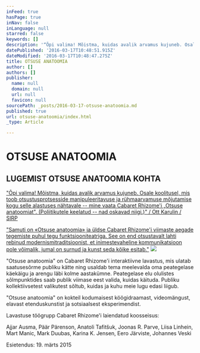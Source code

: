 ```yaml
---
inFeed: true
hasPage: true
inNav: false
inLanguage: null
starred: false
keywords: []
description: '“Õpi valima! Mõistma, kuidas avalik arvamus kujuneb. Osale koolitusel, mis toob otsustusprotsesside manipuleeritavuse ja rühmaarvamuse mõjutamise kogu selle alastuses nähtavale – mine vaata Cabaret Rhizome’i „Otsuse anatoomiat“. (Poliitikutele keelatud – nad oskavad niigi.)” / Ott Karulin / SIRP'
datePublished: '2016-03-17T10:48:51.915Z'
dateModified: '2016-03-17T10:48:47.275Z'
title: OTSUSE ANATOOMIA
author: []
authors: []
publisher:
  name: null
  domain: null
  url: null
  favicon: null
sourcePath: _posts/2016-03-17-otsuse-anatoomia.md
published: true
url: otsuse-anatoomia/index.html
_type: Article

---
```

# OTSUSE ANATOOMIA

## LUGEMIST OTSUSE ANATOOMIA KOHTA

["Õpi valima! Mõistma, kuidas avalik arvamus kujuneb. Osale koolitusel, mis toob otsustusprotsesside manipuleeritavuse ja rühmaarvamuse mõjutamise kogu selle alastuses nähtavale -- mine vaata Cabaret Rhizome'i „Otsuse anatoomiat". (Poliitikutele keelatud -- nad oskavad niigi.)" / Ott Karulin / SIRP][0]

["Samuti on «Otsuse anatoomia» ja üldse Cabaret Rhizome'i viimaste aegade tegemiste puhul tegu funktsiooniteatriga. See on end otsustavalt lahti rebinud modernismitraditsioonist, et inimestevaheline kommunikatsioon pole võimalik, jumal on surnud ja kunst seda kõike esitab."][1]
![](https://the-grid-user-content.s3-us-west-2.amazonaws.com/53719de0-39d4-4e46-80b5-5c321edbee4b.jpg)

"Otsuse anatoomia" on Cabaret Rhizome'i interaktiivne lavastus, mis ulatab saatusesõrme publiku kätte ning usaldab tema meelevalda oma peategelase käekäigu ja arengu läbi kolme aastakümne. Peategelase elu olulistes sõlmpunktides saab publik viimase eest valida, kuidas käituda. Publiku kollektiivsetest valikutest sõltub, kuidas ja kuhu meie lugu edasi liigub.  

"Otsuse anatoomia" on kokteil kodumaisest köögidraamast, videomängust, elavast etenduskunstist ja sotsiaalsest eksperimendist.

Lavastuse töögrupp Cabaret Rhizome'i laiendatud koosseisus:

Ajjar Ausma, Päär Pärenson, Anatoli Tafitšuk, Joonas R. Parve, Liisa Linhein, Mart Manic, Mark Duubas, Karina K. Jensen, Eero Järviste, Johannes Veski

Esietendus: 19\. märts 2015

[0]: http://www.sirp.ee/s1-artiklid/teater/rosimanluse-katsepolugoon-valijatele/
[1]: http://kultuur.postimees.ee/3153883/teater-kui-pehme-kommunikatsioon